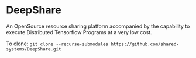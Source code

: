 # DeepShare
An OpenSource resource sharing platform accompanied by the capability to execute Distributed Tensorflow Programs at a very low cost.

To clone: `git clone --recurse-submodules https://github.com/shared-systems/DeepShare.git`
